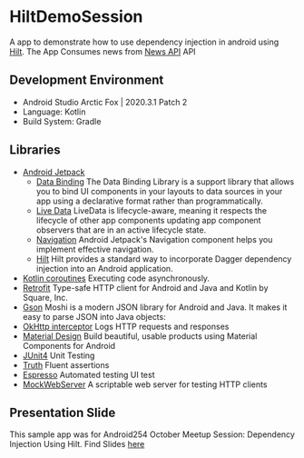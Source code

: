 # HiltDemoSession
A app to demonstrate how to use dependency injection in android using [Hilt](https://dagger.dev/hilt/). The App Consumes news from [News API](https://newsapi.org/) API

## Development Environment
* Android Studio Arctic Fox | 2020.3.1 Patch 2
* Language: Kotlin
* Build System: Gradle


## Libraries
* [Android Jetpack](https://developer.android.com/jetpack)
   * [Data Binding](https://developer.android.com/topic/libraries/data-binding/) The Data Binding Library is a support library that allows you to bind UI components in your layouts to data sources in your app using a declarative format rather than programmatically.
   * [Live Data](https://developer.android.com/topic/libraries/architecture/livedata) LiveData is lifecycle-aware, meaning it respects the lifecycle of other app components updating app component observers that are in an active lifecycle state.
   * [Navigation](https://developer.android.com/guide/navigation/) Android Jetpack's Navigation component helps you implement effective navigation.
   * [Hilt](https://dagger.dev/hilt/) Hilt provides a standard way to incorporate Dagger dependency injection into an Android application.
* [Kotlin coroutines](https://developer.android.com/kotlin/coroutines) Executing code asynchronously.
* [Retrofit](https://square.github.io/retrofit/) Type-safe HTTP client for Android and Java and Kotlin by Square, Inc. 
* [Gson](https://github.com/square/retrofit/tree/master/retrofit-converters/gson) Moshi is a modern JSON library for Android and Java. It makes it easy to parse JSON into Java objects:
* [OkHttp interceptor](https://github.com/square/okhttp/tree/master/okhttp-logging-interceptor) Logs HTTP requests and responses
* [Material Design](https://material.io/develop/android/) Build beautiful, usable products using Material Components for Android
* [JUnit4](https://junit.org/junit4/) Unit Testing
* [Truth](https://truth.dev/) Fluent assertions
* [Espresso](https://developer.android.com/training/testing/espresso) Automated testing UI test
* [MockWebServer](https://github.com/square/okhttp/tree/master/mockwebserver) A scriptable web server for testing HTTP clients

## Presentation Slide
This sample app was for Android254 October Meetup Session: Dependency Injection Using Hilt. Find Slides [here](https://docs.google.com/presentation/d/1hLvGKD-AeKb_imzkk3hJcSTlCd2T3LAKrODQlJi-zXk/edit?usp=sharing)
